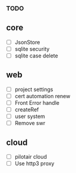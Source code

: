 ### TODO

## core
- [ ] JsonStore
- [ ] sqlite security
- [ ] sqlite case delete

## web
- [ ] project settings
- [ ] cert automation renew
- [ ] Front Error handle
- [ ] createRef 
- [ ] user system
- [ ] Remove swr

## cloud

- [ ] pilotair cloud
- [ ] Use http3 proxy
